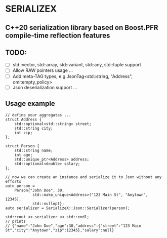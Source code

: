 # SERIALIZEX

## C++20 serialization library based on Boost.PFR compile-time reflection features

## TODO:

* [ ] std::vector, std::array, std::variant, std::any, std::tuple support
* [ ] Allow RAW pointers usage ...
* [ ] Add meta-TAG types, e.g JsonTag<std::string, "Address", omitempty_policy>
* [ ] Json deserialization support ...

## Usage example
    // define your aggregates ...
    struct Address {
        std::optional<std::string> street;
        std::string city;
        int zip;
    };

    struct Person {
        std::string name;
        int age;
        std::unique_ptr<Address> address;
        std::optional<double> salary;
    };

    // now we can create an instance and serialize it to Json without any efforts
    auto person =
        Person{"John Doe", 30,
                std::make_unique<Address>("123 Main St", "Anytown", 12345),
                std::nullopt};
    auto serializer = SerializeX::Json::Serializer(person);

    std::cout << serializer << std::endl;
    // prints
    // {"name":"John Doe","age":30,"address":{"street":"123 Main St","city":"Anytown","zip":12345},"salary":null}
    